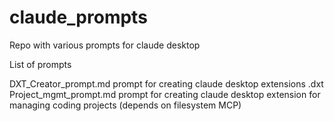 # claude_prompts
Repo with various prompts for claude desktop

List of prompts

DXT_Creator_prompt.md    prompt for creating claude desktop extensions .dxt 
Project_mgmt_prompt.md   prompt for creating claude desktop extension for managing coding projects (depends on filesystem MCP)
